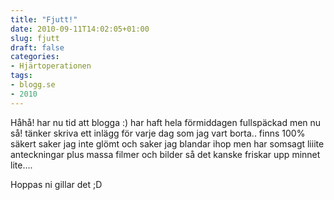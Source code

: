 ```yaml
---
title: "Fjutt!"
date: 2010-09-11T14:02:05+01:00
slug: fjutt
draft: false
categories:
- Hjärtoperationen
tags:
- blogg.se
- 2010
---
```

Håhå! har nu tid att blogga :) har haft hela förmiddagen fullspäckad men nu så! tänker skriva ett inlägg för varje dag som jag vart borta.. finns 100% säkert saker jag inte glömt och saker jag blandar ihop men har somsagt liiite anteckningar plus massa filmer och bilder så det kanske friskar upp minnet lite....  
  
  
Hoppas ni gillar det ;D